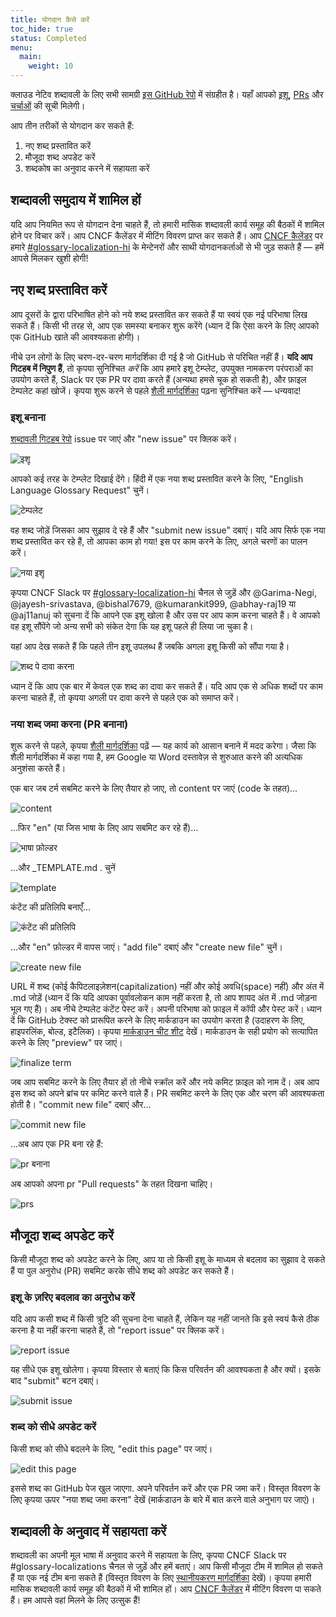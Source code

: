 ```yaml
---
title: योगदान कैसे करें
toc_hide: true
status: Completed
menu:
  main:
    weight: 10
---
```


क्लाउड नेटिव शब्दावली के लिए सभी सामग्री [इस GitHub रेपो](https://github.com/cncf/glossary) में संग्रहीत है। यहाँ आपको [इशू](https://github.com/cncf/glossary/issues), [PRs](https://github.com/cncf/glossary/pulls) और [चर्चाओं](https://github.com/cncf/glossary/discussions) की सूची मिलेगी।

आप तीन तरीकों से योगदान कर सकते हैं:

1) नए शब्द प्रस्तावित करें
2) मौजूदा शब्द अपडेट करें
3) शब्दकोष का अनुवाद करने में सहायता करें

## शब्दावली समुदाय में शामिल हों 

यदि आप नियमित रूप से योगदान देना चाहते हैं, तो हमारी मासिक शब्दावली कार्य समूह की बैठकों में शामिल होने पर विचार करें। आप CNCF कैलेंडर में मीटिंग विवरण प्राप्त कर सकते हैं। 
आप [CNCF कैलेंडर](https://www.cncf.io/calendar/) पर हमारे [#glossary-localization-hi](https://cloud-native.slack.com/archives/C02PCHEQXK6) के मेन्टेनरों और साथी योगदानकर्ताओं से भी जुड़ सकते हैं — हमें आपसे मिलकर खुशी होगी!

## नए शब्द प्रस्तावित करें

आप दूसरों के द्वारा परिभाषित होने को नये शब्द प्रस्तावित कर सकते हैं या स्वयं एक नई परिभाषा लिख सकते हैं। किसी भी तरह से, आप एक समस्या बनाकर शुरू करेंगे (ध्यान दें कि ऐसा करने के लिए आपको एक GitHub खाते की आवश्यकता होगी)।

नीचे उन लोगों के लिए चरण-दर-चरण मार्गदर्शिका दी गई है जो GitHub से परिचित नहीं हैं। **यदि आप गिटहब में निपुण हैं**, तो कृपया सुनिश्चित *करें* कि आप हमारे इशू टेम्प्लेट, उपयुक्त नामकरण परंपराओं का उपयोग करते हैं, Slack पर एक PR पर दावा करते हैं (अन्यथा हमसे चूक हो सकती है), और फ़ाइल टेम्पलेट कहां खोजें। कृपया शुरू करने से पहले [शैली मार्गदर्शिका](/hi/style-guide/) पढ़ना सुनिश्चित करें — धन्यवाद!

### इशू बनाना

[शब्दावली गिटहब रेपो](https://github.com/cncf/glossary/issues) issue पर जाएं और "new issue" पर क्लिक करें।

![इशू](/images/how-to/howto-01.png)

आपको कई तरह के टेम्प्लेट दिखाई देंगे। हिंदी में एक नया शब्द प्रस्तावित करने के लिए, "English Language Glossary Request" चुनें।

![टेम्पलेट](/images/how-to/howto-02.png)

वह शब्द जोड़ें जिसका आप सुझाव दे रहे हैं और "submit new issue" दबाएं। यदि आप सिर्फ एक नया शब्द प्रस्तावित कर रहे हैं, तो आपका काम हो गया! इस पर काम करने के लिए, अगले चरणों का पालन करें।

![नया इशू](/images/how-to/howto-03.png)

कृपया CNCF Slack पर [#glossary-localization-hi](https://cloud-native.slack.com/archives/C02PCHEQXK6) चैनल से जुड़ें और @Garima-Negi, @jayesh-srivastava, @bishal7679, @kumarankit999, @abhay-raj19 या @aj11anuj को सुचना दें कि 
आपने एक इशू खोला है और उस पर आप काम करना चाहते हैं। वे आपको वह इशू सौंपेंगे जो अन्य सभी को संकेत देगा कि यह इशू पहले ही लिया जा चुका है।

यहां आप देख सकते हैं कि पहले तीन इशू उपलब्ध हैं जबकि अगला इशू किसी को सौंपा गया है।

![शब्द पे दावा करना](/images/how-to/howto-04.png)

ध्यान दें कि आप एक बार में केवल एक शब्द का दावा कर सकते हैं। यदि आप एक से अधिक शब्दों पर काम करना चाहते हैं, तो कृपया अगली पर दावा करने से पहले एक को समाप्त करें।

### नया शब्द जमा करना (PR बनाना)

शुरू करने से पहले, कृपया [शैली मार्गदर्शिका](/hi/style-guide/) पढ़ें — यह कार्य को आसान बनाने में मदद करेगा। जैसा कि शैली मार्गदर्शिका में कहा गया है, हम Google या Word दस्तावेज़ से शुरुआत करने की अत्यधिक अनुशंसा करते हैं।

एक बार जब टर्म सबमिट करने के लिए तैयार हो जाए, तो content पर जाएं (code के तहत)…

![content](/images/how-to/howto-05.png)

…फिर "en" (या जिस भाषा के लिए आप सबमिट कर रहे हैं)…

![भाषा फ़ोल्डर](/images/how-to/howto-06.png)

…और _TEMPLATE.md . चुनें

![template](/images/how-to/howto-07.png)

कंटेंट की प्रतिलिपि बनाएँ…

![कंटेंट की प्रतिलिपि](/images/how-to/howto-08.png)

…और "en" फ़ोल्डर में वापस जाएं। "add file" दबाएं और "create new file" चुनें।

![create new file](/images/how-to/howto-09.png)

URL में शब्द (कोई कैपिटलाइज़ेशन(capitalization) नहीं और कोई अवधि(space) नहीं) और अंत में .md जोड़ें (ध्यान दें कि यदि आपका पूर्वावलोकन काम नहीं करता है, तो आप शायद अंत में .md जोड़ना भूल गए हैं)। अब नीचे टेम्पलेट कंटेंट पेस्ट करें। अपनी परिभाषा को फ़ाइल में कॉपी और पेस्ट करें। ध्यान दें कि GitHub टेक्स्ट को प्रारूपित करने के लिए मार्कडाउन का उपयोग करता है (उदाहरण के लिए, हाइपरलिंक, बोल्ड, इटैलिक)। कृपया [मार्कडाउन चीट शीट](https://www.markdownguide.org/cheat-sheet/) देखें। मार्कडाउन के सही प्रयोग को सत्यापित करने के लिए "preview" पर जाएं।

![finalize term](/images/how-to/howto-10.png)

जब आप सबमिट करने के लिए तैयार हों तो नीचे स्क्रॉल करें और नये कमिट फ़ाइल को नाम दें। अब आप इस शब्द को अपने ब्रांच पर कमिट करने वाले हैं। PR सबमिट करने के लिए एक और चरण की आवश्यकता होती है। "commit new file" दबाएं और…

![commit new file](/images/how-to/howto-11.png)

…अब आप एक PR बना रहे हैं:

![pr बनाना](/images/how-to/howto-12.png)

अब आपको अपना pr "Pull requests" के तहत दिखना चाहिए।

![prs](/images/how-to/howto-13.png)

## मौजूदा शब्द अपडेट करें

किसी मौजूदा शब्द को अपडेट करने के लिए, आप या तो किसी इशू के माध्यम से बदलाव का सुझाव दे सकते हैं या पुल अनुरोध (PR) सबमिट करके सीधे शब्द को अपडेट कर सकते हैं।

### इशू के ज़रिए बदलाव का अनुरोध करें

यदि आप कसी शब्द में किसी त्रुटि की सुचना देना चाहते हैं, लेकिन यह नहीं जानते कि इसे स्वयं कैसे ठीक करना है या नहीं करना चाहते हैं, तो "report issue" पर क्लिक करें।

![report issue](/images/how-to/howto-14.png)

यह सीधे एक इशू खोलेगा। कृपया विस्तार से बताएं कि किस परिवर्तन की आवश्यकता है और क्यों। इसके बाद "submit" बटन दबाएं।

![submit issue](/images/how-to/howto-15.png)

### शब्द को सीधे अपडेट करें

किसी शब्द को सीधे बदलने के लिए, "edit this page" पर जाएं।

![edit this page](/images/how-to/howto-16.png)

इससे शब्द का GitHub पेज खुल जाएगा. अपने परिवर्तन करें और एक PR जमा करें। विस्तृत विवरण के लिए कृपया ऊपर "नया शब्द जमा करना" देखें (मार्कडाउन के बारे में बात करने वाले अनुभाग पर जाएं)।

## शब्दावली के अनुवाद में सहायता करें

शब्दावली का अपनी मूल भाषा में अनुवाद करने में सहायता के लिए, कृपया CNCF Slack पर #glossary-localizations चैनल से जुड़ें और हमें बताएं। आप किसी मौजूदा टीम में शामिल हो सकते हैं या एक नई टीम बना सकते हैं (विस्तृत विवरण के लिए [स्थानीयकरण मार्गदर्शिका](https://github.com/cncf/glossary/blob/main/LOCALIZATION.md) देखें)। कृपया हमारी मासिक शब्दावली कार्य समूह की बैठकों में भी शामिल हों। आप [CNCF कैलेंडर](https://www.cncf.io/calendar/) में मीटिंग विवरण पा सकते हैं। हम आपसे वहां मिलने के लिए उत्सुक हैं!
